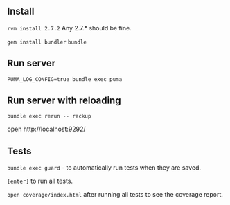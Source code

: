 ## Install

`rvm install 2.7.2`
Any 2.7.* should be fine.

`gem install bundler`
`bundle`

## Run server

`PUMA_LOG_CONFIG=true bundle exec puma`

## Run server with reloading

`bundle exec rerun -- rackup`

open http://localhost:9292/

## Tests

`bundle exec guard` - to automatically run tests when they are saved.

`[enter]` to run all tests.

`open coverage/index.html` after running all tests to see the coverage report.
